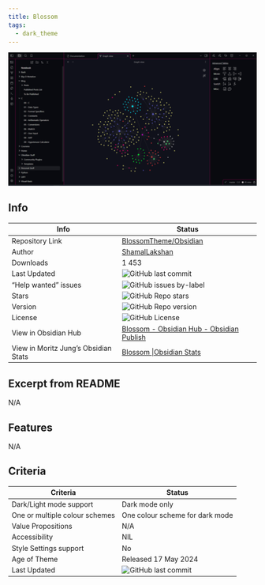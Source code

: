 ```yaml
---
title: Blossom
tags:
  - dark_theme
---
```


![Blossom Theme Screenshot](https://raw.githubusercontent.com/BlossomTheme/Obsidian/refs/heads/master/screenshot01.png)

## Info

|Info|Status|
|---|---|
|Repository Link|[BlossomTheme/Obsidian](https://github.com/BlossomTheme/Obsidian)|
|Author|[ShamalLakshan](https://github.com/ShamalLakshan)|
|Downloads|1 453|
|Last Updated|![GitHub last commit](https://img.shields.io/github/last-commit/BlossomTheme/Obsidian?color=573E7A&amp;label=last%20update&amp;logo=github&amp;style=for-the-badge)|
|“Help wanted” issues|![GitHub issues by-label](https://img.shields.io/github/issues/BlossomTheme/Obsidian/help%20wanted?color=573E7A&amp;logo=github&amp;style=for-the-badge)|
|Stars|![GitHub Repo stars](https://img.shields.io/github/stars/BlossomTheme/Obsidian?color=573E7A&amp;logo=github&amp;style=for-the-badge)|
|Version|![GitHub Repo version](https://img.shields.io/github/v/release/BlossomTheme/Obsidian?color=573E7A&amp;logo=github&amp;style=for-the-badge&sort=semver)|
|License|![GitHub License](https://img.shields.io/github/license/BlossomTheme/Obsidian?style=for-the-badge)|
|View in Obsidian Hub|[Blossom \- Obsidian Hub \- Obsidian Publish](https://publish.obsidian.md/hub/02+-+Community+Expansions/02.05+All+Community+Expansions/Themes/Blossom)|
|View in Moritz Jung’s Obsidian Stats|[Blossom \|Obsidian Stats](https://www.moritzjung.dev/obsidian-stats/themes/blossom/)|

## Excerpt from README

N/A

## Features

N/A

## Criteria

|Criteria|Status|
|---|---|
|Dark/Light mode support|Dark mode only|
|One or multiple colour schemes|One colour scheme for dark mode|
|Value Propositions|N/A|
|Accessibility|NIL|
|Style Settings support|No|
|Age of Theme|Released 17 May 2024|
|Last Updated|![GitHub last commit](https://img.shields.io/github/last-commit/BlossomTheme/Obsidian?color=573E7A&amp;label=last%20update&amp;logo=github&amp;style=for-the-badge)|
